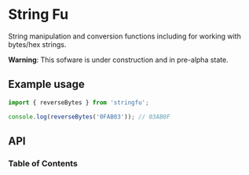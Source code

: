 # String Fu

String manipulation and conversion functions including for working with bytes/hex strings.

**Warning**: This sofware is under construction and in pre-alpha state.

## Example usage

```js
import { reverseBytes } from 'stringfu';

console.log(reverseBytes('0FAB03')); // 03AB0F
```

## API

<!-- Generated by documentation.js. Update this documentation by updating the source code. -->

### Table of Contents
